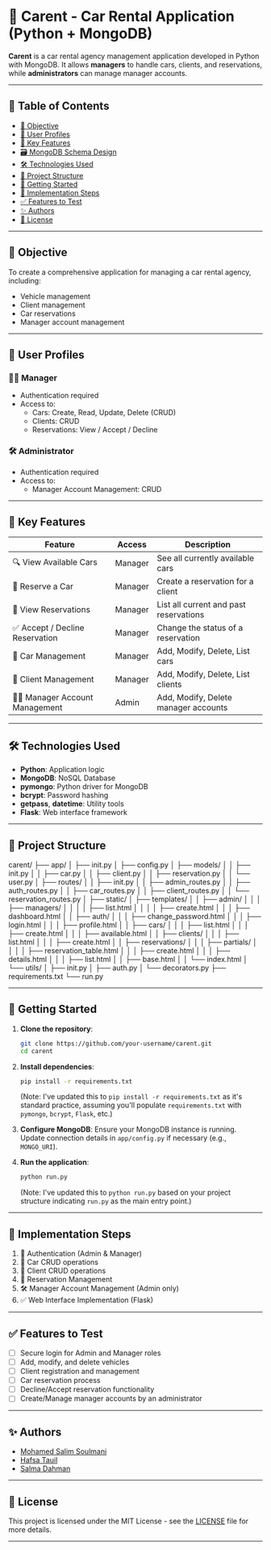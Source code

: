 
# 🚗 Carent - Car Rental Application (Python + MongoDB)

**Carent** is a car rental agency management application developed in Python with MongoDB. It allows **managers** to handle cars, clients, and reservations, while **administrators** can manage manager accounts.

---

## 📌 Table of Contents

- [🎯 Objective](#-objective)
- [👥 User Profiles](#-user-profiles)
- [🧩 Key Features](#-key-features)
- [🗃️ MongoDB Schema Design](#-mongodb-schema-design)
- [🛠️ Technologies Used](#-technologies-used)
- [📁 Project Structure](#-project-structure)
- [🚀 Getting Started](#-getting-started)
- [📌 Implementation Steps](#-implementation-steps)
- [✅ Features to Test](#-features-to-test)
- [✨ Authors](#-authors)
- [📃 License](#-license)

---

## 🎯 Objective

To create a comprehensive application for managing a car rental agency, including:

- Vehicle management
- Client management
- Car reservations
- Manager account management

---

## 👥 User Profiles

### 🧑‍💼 Manager
- Authentication required
- Access to:
  - Cars: Create, Read, Update, Delete (CRUD)
  - Clients: CRUD
  - Reservations: View / Accept / Decline

### 🛠️ Administrator
- Authentication required
- Access to:
  - Manager Account Management: CRUD

---

## 🧩 Key Features

| Feature                              | Access    | Description                                   |
|--------------------------------------|-----------|-----------------------------------------------|
| 🔍 View Available Cars               | Manager   | See all currently available cars              |
| 📅 Reserve a Car                     | Manager   | Create a reservation for a client             |
| 📖 View Reservations                 | Manager   | List all current and past reservations        |
| ✅ Accept / Decline Reservation      | Manager   | Change the status of a reservation            |
| 🚗 Car Management                    | Manager   | Add, Modify, Delete, List cars                |
| 👥 Client Management                 | Manager   | Add, Modify, Delete, List clients             |
| 🧑‍💻 Manager Account Management      | Admin     | Add, Modify, Delete manager accounts          |

---

## 🛠️ Technologies Used

- **Python**: Application logic
- **MongoDB**: NoSQL Database
- **pymongo**: Python driver for MongoDB
- **bcrypt**: Password hashing
- **getpass**, **datetime**: Utility tools
- **Flask**: Web interface framework

---

## 📁 Project Structure

carent/
├── app/
│ ├── init.py
│ ├── config.py
│ ├── models/
│ │ ├── init.py
│ │ ├── car.py
│ │ ├── client.py
│ │ ├── reservation.py
│ │ └── user.py
│ ├── routes/
│ │ ├── init.py
│ │ ├── admin_routes.py
│ │ ├── auth_routes.py
│ │ ├── car_routes.py
│ │ ├── client_routes.py
│ │ └── reservation_routes.py
│ ├── static/
│ ├── templates/
│ │ ├── admin/
│ │ │ ├── managers/
│ │ │ │ ├── list.html
│ │ │ │ ├── create.html
│ │ │ ├── dashboard.html
│ │ ├── auth/
│ │ │ ├── change_password.html
│ │ │ ├── login.html
│ │ │ ├── profile.html
│ │ ├── cars/
│ │ │ ├── list.html
│ │ │ ├── create.html
│ │ │ ├── available.html
│ │ ├── clients/
│ │ │ ├── list.html
│ │ │ ├── create.html
│ │ ├── reservations/
│ │ │ ├── partials/
│ │ │ │ ├── reservation_table.html
│ │ │ ├── create.html
│ │ │ ├── details.html
│ │ │ ├── list.html
│ │ ├── base.html
│ │ └── index.html
│ └── utils/
│ ├── init.py
│ ├── auth.py
│ └── decorators.py
├── requirements.txt
└── run.py

---

## 🚀 Getting Started

1.  **Clone the repository**:
    ```bash
    git clone https://github.com/your-username/carent.git
    cd carent
    ```

2.  **Install dependencies**:
    ```bash
    pip install -r requirements.txt
    ```
    (Note: I've updated this to `pip install -r requirements.txt` as it's standard practice, assuming you'll populate `requirements.txt` with `pymongo`, `bcrypt`, `Flask`, etc.)

3.  **Configure MongoDB**:
    Ensure your MongoDB instance is running. Update connection details in `app/config.py` if necessary (e.g., `MONGO_URI`).

4.  **Run the application**:
    ```bash
    python run.py
    ```
    (Note: I've updated this to `python run.py` based on your project structure indicating `run.py` as the main entry point.)

---

## 📌 Implementation Steps

1.  🔐 Authentication (Admin & Manager)
2.  🚗 Car CRUD operations
3.  👤 Client CRUD operations
4.  📅 Reservation Management
5.  🛠️ Manager Account Management (Admin only)
6.  ✅ Web Interface Implementation (Flask)

---

## ✅ Features to Test

-   [ ] Secure login for Admin and Manager roles
-   [ ] Add, modify, and delete vehicles
-   [ ] Client registration and management
-   [ ] Car reservation process
-   [ ] Decline/Accept reservation functionality
-   [ ] Create/Manage manager accounts by an administrator

---

## ✨ Authors

-   [Mohamed Salim Soulmani](https://github.com/iseeubad)
-   [Hafsa Tauil](https://github.com/TauilHafsa)
-   [Salma Dahman](https://github.com/Salmadahman)

---

## 📃 License

This project is licensed under the MIT License - see the [LICENSE](LICENSE) file for more details.

---